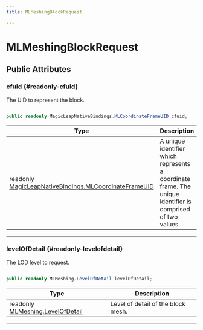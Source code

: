 ```yaml
---
title: MLMeshingBlockRequest

---
```


# MLMeshingBlockRequest










## Public Attributes

### cfuid {#readonly-cfuid}

The UID to represent the block. 

```csharp

public readonly MagicLeapNativeBindings.MLCoordinateFrameUID cfuid;

```

| Type | Description  | 
|--|--|
| readonly [MagicLeapNativeBindings.MLCoordinateFrameUID](/versioned_docs/version-14-Jun-2023/unity-api/api/UnityEngine.XR.MagicLeap.Native/MagicLeapNativeBindings/UnityEngine.XR.MagicLeap.Native.MagicLeapNativeBindings.MLCoordinateFrameUID.md) | A unique identifier which represents a coordinate frame. The unique identifier is comprised of two values.  |





-----------

### levelOfDetail {#readonly-levelofdetail}

The LOD level to request. 

```csharp

public readonly MLMeshing.LevelOfDetail levelOfDetail;

```

| Type | Description  | 
|--|--|
| readonly [MLMeshing.LevelOfDetail](/versioned_docs/version-14-Jun-2023/unity-api/api/UnityEngine.XR.MagicLeap/MeshingSubsystem/Extensions/MLMeshing/UnityEngine.XR.MagicLeap.MeshingSubsystem.Extensions.MLMeshing.md#enums-levelofdetail) | Level of detail of the block mesh.  |





-----------


